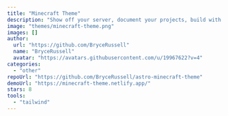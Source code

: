 ```yaml
---
title: "Minecraft Theme"
description: "Show off your server, document your projects, build with blocks, display items and paintings, create game like GUIs, and tons more!"
image: "themes/minecraft-theme.png"
images: []
author:
  url: "https://github.com/BryceRussell"
  name: "BryceRussell"
  avatar: "https://avatars.githubusercontent.com/u/19967622?v=4"
categories:
  - "other"
repoUrl: "https://github.com/BryceRussell/astro-minecraft-theme"
demoUrl: "https://minecraft-theme.netlify.app/"
stars: 8
tools:
  - "tailwind"
---
```

